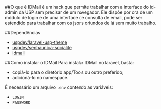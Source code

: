 ##O que é
IDMail é um hack que permite trabalhar com a interface do id-admin da USP sem precisar de um navegador. Ele dispõe por ora de um módulo de login e de uma interface de consulta de email, pode ser estendido para trabalhar com os jsons oriundos de lá sem muito trabalho.

##Dependências
 * [uspdev/laravel-usp-theme](https://github.com/uspdev/laravel-usp-theme)
 * [uspdev/senhaunica-socialite](https://github.com/uspdev/senhaunica-socialite)
 * [idmail](https://github.com/wgnann/idmail)

##Como instalar o IDMail
Para instalar IDMail no laravel, basta:
 * copiá-lo para o diretório app/Tools ou outro preferido;
 * adicioná-lo no namespace.

É necessário um arquivo `.env` contendo as variáveis:
 * `LOGIN`
 * `PASSWORD`
